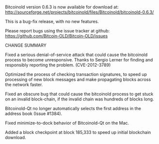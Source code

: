 Bitcoinold version 0.6.3 is now available for download at:
  http://sourceforge.net/projects/bitcoinold/files/Bitcoinold/bitcoinold-0.6.3/

This is a bug-fix release, with no new features.

Please report bugs using the issue tracker at github:
  https://github.com/Bitcoin-OLD/Bitcoin-OLD/issues

CHANGE SUMMARY

Fixed a serious denial-of-service attack that could cause the
bitcoinold process to become unresponsive. Thanks to Sergio Lerner
for finding and responsibly reporting the problem. (CVE-2012-3789)

Optimized the process of checking transaction signatures, to
speed up processing of new block messages and make propagating
blocks across the network faster.

Fixed an obscure bug that could cause the bitcoinold process to get
stuck on an invalid block-chain, if the invalid chain was
hundreds of blocks long.

Bitcoinold-Qt no longer automatically selects the first address
in the address book (Issue #1384).

Fixed minimize-to-dock behavior of Bitcoinold-Qt on the Mac.

Added a block checkpoint at block 185,333 to speed up initial
blockchain download.
